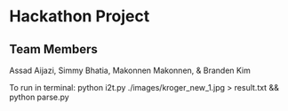 # Hackathon Project

## Team Members

Assad Aijazi, Simmy Bhatia, Makonnen Makonnen, & Branden Kim


To run in terminal: 
python i2t.py ./images/kroger_new_1.jpg > result.txt && python parse.py
